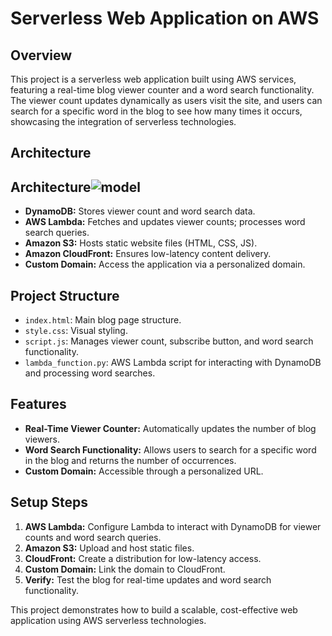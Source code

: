 # Serverless Web Application on AWS

## Overview
This project is a serverless web application built using AWS services, featuring a real-time blog viewer counter and a word search functionality. The viewer count updates dynamically as users visit the site, and users can search for a specific word in the blog to see how many times it occurs, showcasing the integration of serverless technologies.

## Architecture


## Architecture![model](https://github.com/user-attachments/assets/8c6a460b-aaac-4e8a-a4f1-9756093c5f69)

- **DynamoDB:** Stores viewer count and word search data.
- **AWS Lambda:** Fetches and updates viewer counts; processes word search queries.
- **Amazon S3:** Hosts static website files (HTML, CSS, JS).
- **Amazon CloudFront:** Ensures low-latency content delivery.
- **Custom Domain:** Access the application via a personalized domain.

## Project Structure

- `index.html`: Main blog page structure.
- `style.css`: Visual styling.
- `script.js`: Manages viewer count, subscribe button, and word search functionality.
- `lambda_function.py`: AWS Lambda script for interacting with DynamoDB and processing word searches.

## Features

- **Real-Time Viewer Counter:** Automatically updates the number of blog viewers.
- **Word Search Functionality:** Allows users to search for a specific word in the blog and returns the number of occurrences.
- **Custom Domain:** Accessible through a personalized URL.

## Setup Steps

1. **AWS Lambda:** Configure Lambda to interact with DynamoDB for viewer counts and word search queries.
2. **Amazon S3:** Upload and host static files.
3. **CloudFront:** Create a distribution for low-latency access.
4. **Custom Domain:** Link the domain to CloudFront.
5. **Verify:** Test the blog for real-time updates and word search functionality.

This project demonstrates how to build a scalable, cost-effective web application using AWS serverless technologies.
